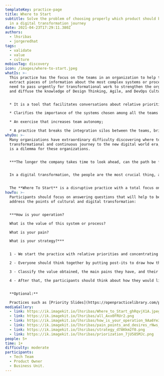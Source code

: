 ```yaml
---
templateKey: practice-page
title: Where to Start
subtitle: Solve the problem of choosing properly which product should be treated
  in a digital transformation journey
date: 2021-04-23T17:29:11.380Z
authors:
  - lhsribas
  - jorgeredhat
tags:
  - validate
  - value
  - culture
mobiusTag: discovery
icon: /images/where-to-start.jpeg
whatIs: >-
  This practice has the focus on the teams in an organization to help them
  extract pieces of information about the most complex systems or processes that
  need to pass urgently for transformational work to strengthen the organization
  and diffuse the knowledge of Design Thinking, Agile, and DevOps Culture.


  * It is a tool that facilitates conversations about relative priorities and focuses the team on defining which system should be approached first in a transformational journey;

  * Clarifies the importance of the systems chosen among all the teams involved for team cohesion;

  * An exercise that increases team autonomy;

  * A practice that breaks the integration silos between the teams, bringing the sense of belonging of a journey of digital transformation to the organization;
whyDo: >-
  Many organizations have extraordinary difficulty discovering where to start a
  transformational and continuous journey to the new digital world era, and this
  is a dilemma for these organizations. 


  ***The longer the company takes time to look ahead, can the path be further from the transformation?*** 


  In a digital transformation, the people are the most crucial thing, and empower her is the key to success. Together these people know everything about the business and the better path for  the organization.


  The **Where To Start** is a disruptive practice with a total focus on people enabling them to express their feelings about the processes, systems encouraging the participants to work together to choose the new path.
howTo: >-
  Participants should focus on answering questions that will help to better
  address the points of cultural and digital transformation:


  ***How is your operation?

  What is the value of this system or process?

  What is your pain?

  What is your strategy?***


  1 - We start the practice with relative priorities and concentrating the team's focus on defining which system should be approached first in a transformational journey;

  2 - Everyone should think together by putting post-its to draw how the operation performed by users is with the systems, user areas, and the process involved;

  3 - Classify the value obtained, the main pains they have, and their desire to improve each system or process raised in the design of the process;

  4 - After that, the participants should think about how they would like to distribute these improvements in an estimated timeline, prioritizing the most important ones and what they would like to do first.


  **Optional:**

  Practices such as [Priority Slides](https://openpracticelibrary.com/practice/priority-sliders/) can be used to prioritize improvements to the systems or processes to be focused on the timeline.
mediaGallery:
  - link: https://ik.imagekit.io/lhsribas/Where_to_Start_ghRqvjX1A.jpeg
  - link: https://ik.imagekit.io/lhsribas/all_Axx0FRUr2.png
  - link: https://ik.imagekit.io/lhsribas/how_is_your_operation_9Aa6Ye3TO.png
  - link: https://ik.imagekit.io/lhsribas/pain_points_and_desires_rNws_mvQs.png
  - link: https://ik.imagekit.io/lhsribas/strategy_d7AKkm2f0.png
  - link: https://ik.imagekit.io/lhsribas/priorization_7jU585MJc.png
people: 5+
time: 1+
difficulty: moderate
participants:
  - Tech Team
  - Product Owner
  - Business Unit.
---
```


